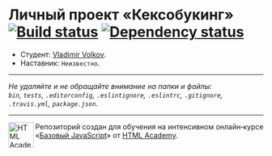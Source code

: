 # Личный проект «Кексобукинг» [![Build status][travis-image]][travis-url] [![Dependency status][dependency-image]][dependency-url]

* Студент: [Vladimir Volkov](https://up.htmlacademy.ru/javascript/8/user/164593).
* Наставник: `Неизвестно`.

---

_Не удаляйте и не обращайте внимание на папки и файлы:_<br>
_`bin`, `tests`, `.editorconfig`, `.eslintignore`, `.eslintrc`, `.gitignore`, `.travis.yml`, `package.json`._

---

<a href="https://htmlacademy.ru/intensive/javascript"><img align="left" width="50" height="50" title="HTML Academy" src="https://up.htmlacademy.ru/static/img/intensive/javascript/logo-for-github.svg"></a>

Репозиторий создан для обучения на интенсивном онлайн‑курсе «[Базовый JavaScript](https://htmlacademy.ru/intensive/javascript)» от [HTML Academy](https://htmlacademy.ru).

[travis-image]: https://travis-ci.org/htmlacademy-javascript/164593-keksobooking.svg?branch=master
[travis-url]: https://travis-ci.org/htmlacademy-javascript/164593-keksobooking
[dependency-image]: https://david-dm.org/htmlacademy-javascript/164593-keksobooking.svg?style=flat-square
[dependency-url]: https://david-dm.org/htmlacademy-javascript/164593-keksobooking

